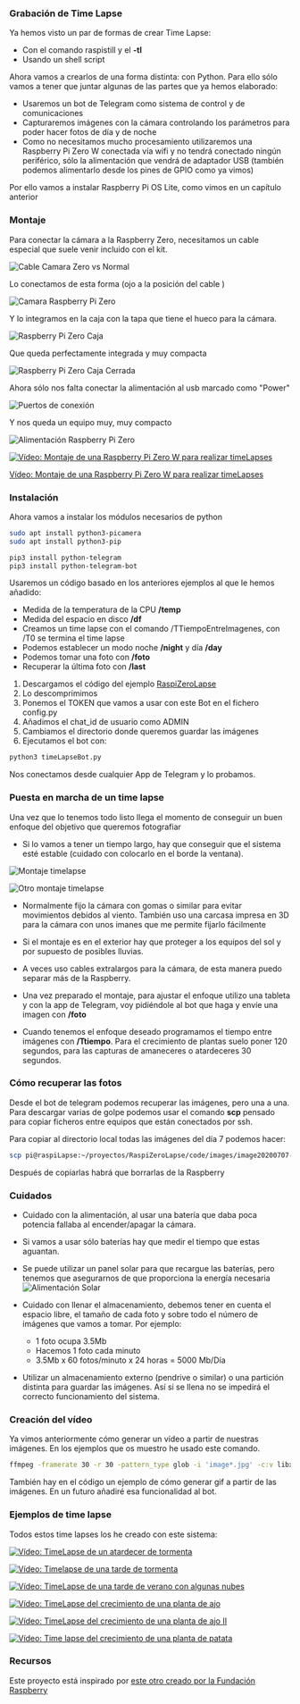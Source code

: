 ### Grabación de Time Lapse

Ya hemos visto un par de formas de crear Time Lapse:

* Con el comando raspistill y el **-tl**
* Usando un shell script

Ahora vamos a crearlos de una forma distinta: con Python. Para ello sólo vamos a tener que juntar algunas de las partes que ya hemos elaborado:

* Usaremos un bot de Telegram como sistema de control y de comunicaciones
* Capturaremos imágenes con la cámara controlando los parámetros para poder hacer fotos de día y de noche
* Como no necesitamos mucho procesamiento utilizaremos una Raspberry Pi Zero W conectada vía wifi y no tendrá conectado ningún periférico, sólo la alimentación que vendrá de adaptador USB (también podemos alimentarlo desde los pines de GPIO como ya vimos)

Por ello vamos a instalar Raspberry Pi OS Lite, como vimos en un capítulo anterior

### Montaje


Para conectar la cámara a la Raspberry Zero, necesitamos un cable especial que suele venir incluido con el kit.

![Cable Camara Zero vs Normal](./images/CableCamaraZeroNormal.jpg)

Lo conectamos de esta forma (ojo a la posición del cable )

![Camara Raspberry Pi Zero](./images/CamaraRaspiZero.jpg)

Y lo integramos en la caja con la tapa que tiene el hueco para la cámara.

![Raspberry Pi Zero Caja](./images/RaspiZeroCaja.jpg)

Que queda perfectamente integrada y muy compacta

![Raspberry Pi Zero Caja Cerrada](./images/RaspiZeroCajaCerrada.jpg)

Ahora sólo nos falta conectar la alimentación al usb marcado como "Power"

![Puertos de conexión](./images/RaspiZeroCajaCerradaPuertos.jpg)

Y nos queda un equipo muy, muy compacto

![Alimentación Raspberry Pi Zero](./images/RaspiZeroAlimantacion.jpg)

[![Vídeo: Montaje de una Raspberry Pi Zero W para realizar timeLapses](https://img.youtube.com/vi/rhzX1TbOddY/0.jpg)](https://drive.google.com/file/d/1Suec5Q8iQP8J25kktUA8kNM0Muf39usJ/view?usp=sharing)

[Vídeo: Montaje de una Raspberry Pi Zero W para realizar timeLapses](https://drive.google.com/file/d/1Suec5Q8iQP8J25kktUA8kNM0Muf39usJ/view?usp=sharing)

### Instalación

Ahora vamos a instalar los módulos necesarios de python

```sh
sudo apt install python3-picamera
sudo apt install python3-pip

pip3 install python-telegram
pip3 install python-telegram-bot
```

Usaremos un código basado en los anteriores ejemplos al que le hemos añadido:

* Medida de la temperatura de la CPU **/temp**
* Medida del espacio en disco **/df**
* Creamos un time lapse con el comando /TTiempoEntreImagenes, con /T0 se termina el time lapse
* Podemos establecer un modo noche **/night** y día **/day**
* Podemos tomar una foto con **/foto**
* Recuperar la última foto con **/last**

1. Descargamos el código del ejemplo [RaspiZeroLapse](https://github.com/javacasm/RaspiZeroLapse/archive/master.zip)
1. Lo descomprimimos
1. Ponemos el TOKEN que vamos a usar con este Bot en el fichero config.py
1. Añadimos el chat_id de usuario como ADMIN
1. Cambiamos el directorio donde queremos guardar las imágenes
1. Ejecutamos el bot con:

```sh
python3 timeLapseBot.py
```

Nos conectamos desde cualquier App de Telegram y lo probamos.

### Puesta en marcha de un time lapse

Una vez que lo tenemos todo listo llega el momento de conseguir un buen enfoque del objetivo que queremos fotografiar

* Si lo vamos a tener un tiempo largo, hay que conseguir que el sistema esté estable (cuidado con colocarlo en el borde la ventana).

![Montaje timelapse](./images/TimeLapseSetup.jpg)

![Otro montaje timelapse](./images/TimeLapseSetup2.jpg)

* Normalmente fijo la cámara con gomas o similar para evitar movimientos debidos al viento. También uso una carcasa impresa en 3D para la cámara con unos imanes que me permite fijarlo fácilmente

* Si el montaje es en el exterior hay que proteger a los equipos del sol y por supuesto de posibles lluvias.

* A veces uso cables extralargos para la cámara, de esta manera puedo separar más de la Raspberry.

* Una vez preparado el montaje, para ajustar el enfoque utilizo una tableta y con la app de Telegram, voy pidiéndole al bot que haga y envíe una imagen con **/foto**

* Cuando tenemos el enfoque deseado programamos el tiempo entre imágenes con **/Ttiempo**. Para el crecimiento de plantas suelo poner 120 segundos, para las capturas de amaneceres o atardeceres 30 segundos.

### Cómo recuperar las fotos

Desde el bot de telegram podemos recuperar las imágenes, pero una a una. Para descargar varias de golpe podemos usar el comando **scp** pensado para copiar ficheros entre equipos que están conectados por ssh.

Para copiar al directorio local todas las imágenes del día 7 podemos hacer:
```sh
scp pi@raspiLapse:~/proyectos/RaspiZeroLapse/code/images/image20200707-* .
```

Después de copiarlas habrá que borrarlas de la Raspberry

### Cuidados

* Cuidado con la alimentación, al usar una batería que daba poca potencia fallaba al encender/apagar la cámara.

* Si vamos a usar sólo baterías hay que medir el tiempo que estas aguantan.

* Se puede utilizar un panel solar para que recargue las baterías, pero tenemos que asegurarnos de que proporciona la energía necesaria
![Alimentación Solar](./images/AlimentacionSolar.png)

* Cuidado con llenar el almacenamiento, debemos tener en cuenta el espacio libre, el tamaño de cada foto y sobre todo el número de imágenes que vamos a tomar. Por ejemplo:
    * 1 foto ocupa 3.5Mb
    * Hacemos 1 foto cada minuto
    * 3.5Mb x 60 fotos/minuto x 24 horas = 5000 Mb/Día

* Utilizar un almacenamiento externo (pendrive o similar) o una partición distinta para guardar las imágenes. Así si se llena no se impedirá el correcto  funcionamiento del sistema.


### Creación del vídeo

Ya vimos anteriormente  cómo generar un vídeo a partir de  nuestras imágenes. En los ejemplos que os muestro he usado este comando.

```sh
ffmpeg -framerate 30 -r 30 -pattern_type glob -i 'image*.jpg' -c:v libx264 ajo.mp4
```

También hay en el código un ejemplo de cómo generar gif a partir de las imágenes. En un futuro añadiré esa funcionalidad al bot.


### Ejemplos de time lapse

Todos estos time lapses los he creado con este sistema:

[![Vídeo: TimeLapse de un atardecer de tormenta](https://img.youtube.com/vi/fERbhBKDMPw/0.jpg)](https://drive.google.com/file/d/1IjZ3fFteKNsAt-aaeCcN-R57rGL0_epD/view?usp=sharing)

[![Vídeo: Timelapse de una tarde de tormenta](https://img.youtube.com/vi/RWBErTv-6BY/0.jpg)](https://drive.google.com/file/d/1hUDYtfYeCW_zxonzhlDIn90BlemF3q72/view?usp=sharing)

[![Vídeo: TimeLapse de una tarde de verano con algunas nubes](https://img.youtube.com/vi/IkCq2M1CAfQ/0.jpg)](https://drive.google.com/file/d/1Ssi2ke90wRbvk6NrqMomsYxTwkQrbobV/view?usp=sharing)

[![Vídeo: TimeLapse del crecimiento de una planta de ajo](https://img.youtube.com/vi/e1enNTsTPHM/0.jpg)](https://drive.google.com/file/d/15RoVrNnysunFro-_uv_e_H0I4sCUukYJ/view?usp=sharing)
 
[![Vídeo: TimeLapse del crecimiento de una planta de ajo II](https://img.youtube.com/vi/L63nfxi4e6E/0.jpg)](https://drive.google.com/file/d/1Z7ZmsiUjvc7W_r3Nhj5DQTNVcu3QuS4-/view?usp=sharing)

[![Vídeo: Time lapse del crecimiento de una planta de patata](https://img.youtube.com/vi/uhzFmH66MGE/0.jpg)](https://drive.google.com/file/d/12DVjQd6_sJpJ3xiuO5a6eE7lbZGF-Xps/view?usp=sharing)

### Recursos 

Este proyecto está inspirado por [este otro creado por la Fundación Raspberry](https://projects.raspberrypi.org/en/projects/raspberry-pi-zero-time-lapse-cam/)

